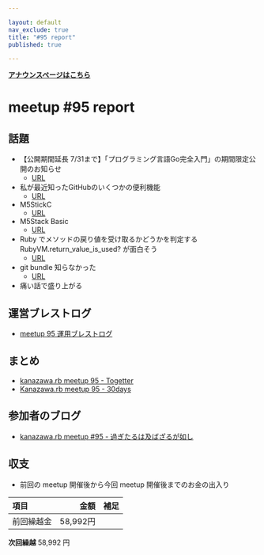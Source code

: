 ```yaml
---

layout: default
nav_exclude: true
title: "#95 report"
published: true

---
```


<div style="text-align: left;"><a href="../"><strong>アナウンスページはこちら</strong></a></div>

# meetup #95 report

## 話題

* 【公開期間延長 7/31まで】「プログラミング言語Go完全入門」の期間限定公開のお知らせ
  + [URL](https://tech.mercari.com/entry/2020/03/17/120137)
* 私が最近知ったGitHubのいくつかの便利機能
  + [URL](https://www.blogaomu.com/entry/github-useful-features)
* M5StickC
  + [URL](https://www.switch-science.com/catalog/5517/)
* M5Stack Basic
  + [URL](https://www.switch-science.com/catalog/3647/)
* Ruby でメソッドの戻り値を受け取るかどうかを判定する RubyVM.return_value_is_used? が面白そう
  + [URL](https://secret-garden.hatenablog.com/entry/2020/07/02/022231)
* git bundle 知らなかった
  + [URL](https://git-scm.com/book/ja/v2/Git-%E3%81%AE%E3%81%95%E3%81%BE%E3%81%96%E3%81%BE%E3%81%AA%E3%83%84%E3%83%BC%E3%83%AB-%E3%83%90%E3%83%B3%E3%83%89%E3%83%AB%E3%83%95%E3%82%A1%E3%82%A4%E3%83%AB%E3%81%AE%E4%BD%9C%E6%88%90)
* 痛い話で盛り上がる

## 運営ブレストログ

* [meetup 95 運用ブレストログ](https://github.com/kanazawarb/meetup/wiki/meetup-95-%E9%81%8B%E7%94%A8%E3%83%96%E3%83%AC%E3%82%B9%E3%83%88%E3%83%AD%E3%82%B0)

## まとめ

<!-- Togetter, 30days のリンクをいれる -->

* [kanazawa.rb meetup 95 - Togetter](https://togetter.com/li/1561647)
* [Kanazawa.rb meetup 95 - 30days](https://30d.jp/kzrb/85)

## 参加者のブログ

* [kanazawa\.rb meetup \#95 \- 過ぎたるは及ばざるが如し](https://www.aligatame.net/entry/2020/07/22/130000)

## 収支

* 前回の meetup 開催後から今回 meetup 開催後までのお金の出入り

|項目                           |金額         |補足                                               |
|:------------------------------|------------:|:--------------------------------------------------|
| 前回繰越金                    |    58,992円 |                                                   |

**次回繰越**  58,992 円